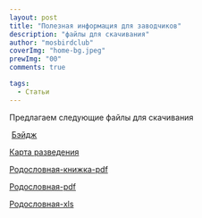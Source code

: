 ```yaml
---
layout: post
title: "Полезная информация для заводчиков"
description: "файлы для скачивания"
author: "mosbirdclub"
coverImg: "home-bg.jpeg"
prewImg: "00"
comments: true

tags:
  - Статьи
---
```


Предлагаем следующие файлы для скачивания

 [Бэйдж](https://news.mosbirdclub.ru/img/uploads/beidzh.xls)
 
 [Карта разведения](https://news.mosbirdclub.ru/img/uploads/karta-razvedenia.xls)
 
 [Родословная-книжка-pdf](https://news.mosbirdclub.ru/img/uploads/rodoslovnaya-knigka.pdf)
 
 [Родословная-pdf](https://news.mosbirdclub.ru/img/uploads/beidzh.rodoslovnaya-pdf.pdf)
 
 [Родословная-xls](https://news.mosbirdclub.ru/img/uploads/rodoslovnaya.xls)